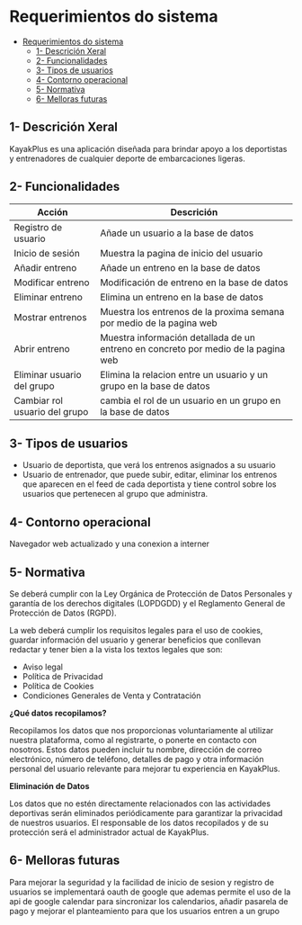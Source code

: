 # Requerimientos do sistema

- [Requerimientos do sistema](#requerimientos-do-sistema)
  - [1- Descrición Xeral](#1--descrición-xeral)
  - [2- Funcionalidades](#2--funcionalidades)
  - [3- Tipos de usuarios](#3--tipos-de-usuarios)
  - [4- Contorno operacional](#4--contorno-operacional)
  - [5- Normativa](#5--normativa)
  - [6- Melloras futuras](#6--melloras-futuras)


## 1- Descrición Xeral

KayakPlus es una aplicación diseñada para brindar apoyo a los deportistas y entrenadores de cualquier deporte de embarcaciones ligeras.

## 2- Funcionalidades

| Acción   |  Descrición        |
|----------|--------------------|
| Registro de usuario | Añade un usuario a la base de datos |
| Inicio de sesión    | Muestra la pagina de inicio del usuario |
| Añadir entreno   | Añade un entreno en la base de datos|
| Modificar entreno | Modificación de entreno en la base de datos|
| Eliminar entreno | Elimina un entreno en la base de datos |
| Mostrar entrenos  | Muestra los entrenos de la proxima semana por medio de la pagina web |
| Abrir entreno  | Muestra información detallada de un entreno en concreto por medio de la pagina web |
| Eliminar usuario del grupo | Elimina la relacion entre un usuario y un grupo en la base de datos |
| Cambiar rol usuario del grupo | cambia el rol de un usuario en un grupo en la base de datos |

## 3- Tipos de usuarios

- Usuario de deportista, que verá los entrenos asignados a su usuario
- Usuario de entrenador, que puede subir, editar, eliminar los entrenos que aparecen en el feed de cada deportista y tiene control sobre los usuarios que pertenecen al grupo que administra.

## 4- Contorno operacional

Navegador web actualizado y una conexion a interner

## 5- Normativa

Se deberá cumplir con la Ley Orgánica de Protección de Datos Personales y garantía de los derechos digitales (LOPDGDD) y el Reglamento General de Protección de Datos (RGPD).

La web deberá cumplir los requisitos legales para el uso de cookies, guardar información del usuario y generar beneficios que conllevan redactar y tener bien a la vista los textos legales que son:

 + Aviso legal
 + Política de Privacidad
 + Política de Cookies	
 + Condiciones Generales de Venta y Contratación

**¿Qué datos recopilamos?**

Recopilamos los datos que nos proporcionas voluntariamente al utilizar nuestra plataforma, como al registrarte, o ponerte en contacto con nosotros. Estos datos pueden incluir tu nombre, dirección de correo electrónico, número de teléfono, detalles de pago y otra información personal del usuario relevante para mejorar tu experiencia en KayakPlus.

**Eliminación de Datos**

Los datos que no estén directamente relacionados con las actividades deportivas serán eliminados periódicamente para garantizar la privacidad de nuestros usuarios. El responsable de los datos recopilados y de su protección será el administrador actual de KayakPlus.

## 6- Melloras futuras

Para mejorar la seguridad y la facilidad de inicio de sesion y registro de usuarios se implementará oauth de google que ademas permite el uso de la api de google calendar para sincronizar los calendarios, añadir pasarela de pago y mejorar el planteamiento para que los usuarios entren a un grupo

